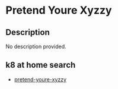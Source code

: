 # Pretend Youre Xyzzy

## Description

No description provided.

## k8 at home search

- [pretend-youre-xyzzy](https://nanne.dev/k8s-at-home-search/#/pretend-youre-xyzzy)
